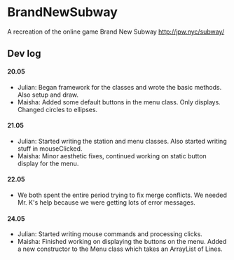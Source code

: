 # BrandNewSubway
A recreation of the online game Brand New Subway http://jpw.nyc/subway/

## Dev log

#### 20.05
- Julian: Began framework for the classes and wrote the basic methods. Also setup and draw.
- Maisha: Added some default buttons in the menu class. Only displays. Changed circles to ellipses.

#### 21.05
- Julian: Started writing the station and menu classes. Also started writing stuff in mouseClicked.
- Maisha: Minor aesthetic fixes, continued working on static button display for the menu.

#### 22.05 
- We both spent the entire period trying to fix merge conflicts. We needed Mr. K's help because we were getting lots of error messages.

#### 24.05 
- Julian: Started writing mouse commands and processing clicks. 
- Maisha: Finished working on displaying the buttons on the menu. Added a new constructor to the Menu class which takes an ArrayList of Lines. 
